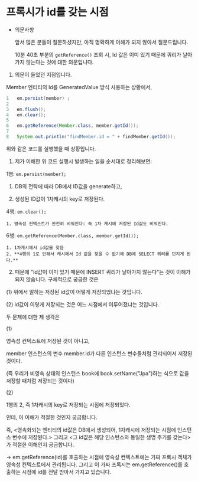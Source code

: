 # 프록시가 id를 갖는 시점

- 의문사항

  앞서 많은 분들이 질문하셨지만, 아직 명확하게 이해가 되지 않아서 질문드립니다.

  10분 40초 부분의 `getReference()` 조회 시, Id 값은 이미 있기 때문에 쿼리가 날아가지 않는다는 것에 대한 의문입니다.

  

1. 의문이 들었던 지점입니다.



Member 엔티티의 Id를 GeneratedValue 방식 사용하는 상황에서,

```java
1	em.persist(member) ;
2	
3	em.flush();
4	em.clear();
5	
6	em.getReference(Member.class, member.getId());
7	
8	System.out.println("findMember.id = " + findMember.getId());
```

위와 같은 코드를 실행했을 때 상황입니다.



1) 제가 이해한 위 코드 실행시 발생하는 일을 순서대로 정리해보면:

1행: `em.persist(member);`

1. DB의 전략에 따라 DB에서 ID값을 generate하고, 

2. 생성된 ID값이 1차캐시의 key로 저장된다.

4행: `em.clear();`

	1. 영속성 컨텍스트가 완전히 비워진다: 즉 1차 캐시에 저장된 Id값도 비워진다.

6행: `em.getReference(Member.class, member.getId());`

	1. 1차캐시에서 id값을 찾음
	2. **4행의 1로 인해서 캐시에서 Id 값을 찾을 수 없기에 DB에 SELECT 쿼리를 던지게 된다.**



2) 때문에 "Id값이 이미 있기 때문에 INSERT 쿼리가 날아가지 않는다"는 것이 이해가 되지 않습니다. 구체적으로 궁금한 것은

(1) 위에서 말하는 저장된 id값이 어떻게 저장되었냐는 것입니다.

(2) id값이 이렇게 저장되는 것은 어느 시점에서 이루어졌냐는 것입니다.



두 문제에 대한 제 생각은

(1)

영속성 컨텍스트에 저장된 것이 아니고,

member 인스턴스의 변수 member.id가 다른 인스턴스 변수들처럼 관리되어서 저장된 것이다. 

(즉 우리가 비영속 상태의 인스턴스 book에 book.setName("Jpa")하는 식으로 값을 저장할 때처럼 저장되는 것이다)



(2)

1행의 2, 즉 1차캐시의 key로 저장되는 시점에 저장되었다.



인데, 이 이해가 적절한 것인지 궁금합니다.

즉, <영속화되는 엔티티의 id값은 DB에서 생성되어, 1차캐시에 저장되는 시점에 인스턴스 변수에 저장된다.> 그리고 <그 id값은 해당 인스턴스와 동일한 생명 주기를 갖는다>가 적절한 이해인지 궁금합니다.



-> em.getReference(id)를 호출하는 시점에 영속성 컨텍스트에는 가짜 프록시 객체가 영속성 컨텍스트에서 관리됩니다. 그리고 이 가짜 프록시는 em.getReference()를 호출하는 시점에 id를 전달 받아서 가지고 있습니다.



